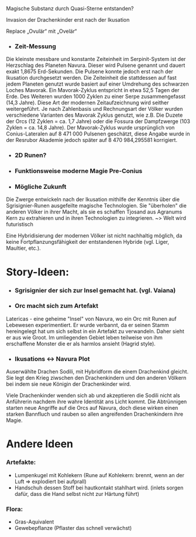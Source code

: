 Magische Substanz durch Quasi-Sterne entstanden? 


Invasion der Drachenkinder erst nach der Ikusation

Replace „Ovulär“ mit „Ovelär“


<link rel="stylesheet" type="text/css" href="/md-wiki/style.css">
<script src="./timeline.js"></script>
<div id=“testDiv“></div>

- ### Zeit-Messung

Die kleinste messbare und konstante Zeiteinheit im Serpinit-System ist der Herzschlag des Planeten Navura. Dieser wird Pulsene genannt und dauert exakt 1,8675 Erd-Sekunden. Die Pulsene konnte jedoch erst nach der Ikusation durchgesetzt werden. Die Zeiteinheit die stattdessen auf fast jedem Planeten genutzt wurde basiert auf einer Umdrehung des schwarzen Loches Mavorak. Ein Mavorak-Zyklus entspricht in etwa 52,5 Tagen der Erde. Des Weiteren wurden 1000 Zyklen zu einer Serpe zusammengefasst (14,3 Jahre).
Diese Art der modernen Zeitaufzeichnung wird seither weitergeführt.
Je nach Zahlenbasis und Rechnungsart der Völker wurden verschiedene Varianten des Mavorak Zyklus genutzt, wie z.B. Die Duzete der Orcs (12 Zyklen = ca. 1,7 Jahre) oder die Fossura der Dampfzwerge (103 Zyklen = ca. 14,8 Jahre). 
Der Mavorak-Zyklus wurde ursprünglich von Conius-Lateralen auf 8 471 000 Pulsenen geschätzt, diese Angabe wurde in der Resrubor Akademie jedoch später auf 8 470 984,295581 korrigiert.

- ### 2D Runen?



- ### Funktionsweise moderne Magie Pre-Conius





- ### Mögliche Zukunft

Die Zwerge entwickeln nach der Ikusation mithilfe der Kenntnis über die Sgrisignier-Runen ausgefeilte magische
Technologien. Sie "überholen" die anderen Völker in ihrer Macht, als sie es schaffen Tjosand aus Agranums Kern zu
extrahieren und in ihren Technologien zu integrieren.
~> Welt wird futuristisch

Eine Hybridisierung der modernen Völker ist nicht nachhaltig möglich, da keine Fortpflanzungsfähigkeit der entstandenen
Hybride (vgl. Liger, Maultier, etc.).


# Story-Ideen:

- ### Sgrisignier der sich zur Insel gemacht hat. (vgl. Vaiana)

- ### Orc macht sich zum Artefakt

Latericas - eine geheime "Insel" von Navura, wo ein Orc mit Runen auf Lebewesen experimentiert. Er wurde verbannt, da er seinen Stamm hereingelegt hat um sich selbst in ein Artefakt zu verwandeln. Daher sieht er aus wie Groot. Im umliegenden Gebiet leben teilweise von ihm erschaffene Monster die er als harmlos ansieht (Hagrid style).

- ### Ikusations <-> Navura Plot

Auserwählte Drachen Sodili, mit Hybridform die einem Drachenkind gleicht. Sie legt den Krieg ziwschen den Drachenkindern und den anderen Völkern bei indem sie neue Königin der Drachenkinder wird. 


Viele Drachenkinder wenden sich ab und akzeptieren die Sodili nicht als Anführerin nachdem ihre wahre Identität ans Licht kommt. Die Abtrünnigen starten neue Angriffe auf die Orcs auf Navura, doch diese wirken einen starken Bannfluch und rauben so allen angreifenden Drachenkindern ihre Magie. 

# Andere Ideen

### Artefakte:

- Lumpenkugel mit Kohlekern (Rune auf Kohlekern: brennt, wenn an der Luft => explodiert bei aufprall)
- Handschuh dessen Stoff bei hautkontakt stahlhart wird. (inlets sorgen dafür, dass die Hand selbst nicht zur Härtung führt)

### Flora:

- Gras-Aquivalent
- Gewebepflanze (Pflaster das schnell verwächst)

 

 

 

 
